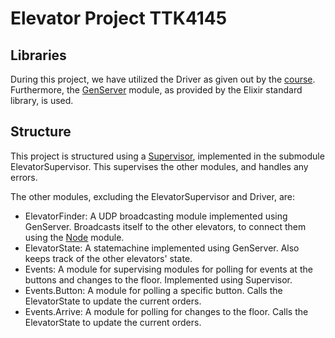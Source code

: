 # Elevator Project TTK4145

## Libraries
During this project, we have utilized the Driver as given out by the [course](https://github.com/TTK4145/driver-elixir). Furthermore, the [GenServer](https://hexdocs.pm/elixir/GenServer.html) module, as provided by the Elixir standard library, is used. 

## Structure
This project is structured using a [Supervisor](https://hexdocs.pm/elixir/Supervisor.html), implemented in the submodule ElevatorSupervisor. This supervises the other modules, and handles any errors. 

The other modules, excluding the ElevatorSupervisor and Driver, are:
* ElevatorFinder: A UDP broadcasting module implemented using GenServer. Broadcasts itself to the other elevators, to connect them using the [Node](https://hexdocs.pm/elixir/Node.html) module. 
* ElevatorState: A statemachine implemented using GenServer. Also keeps track of the other elevators' state.
* Events: A module for supervising modules for polling for events at the buttons and changes to the floor. Implemented using Supervisor. 
* Events.Button: A module for polling a specific button. Calls the ElevatorState to update the current orders. 
* Events.Arrive: A module for polling for changes to the floor. Calls the ElevatorState to update the current orders.

